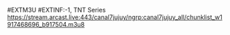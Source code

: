 #EXTM3U
#EXTINF:-1, TNT Series
https://stream.arcast.live:443/canal7jujuy/ngrp:canal7jujuy_all/chunklist_w1917468696_b917504.m3u8
